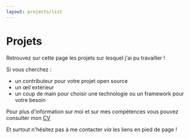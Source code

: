 ```yaml
---
layout: projects/list
---
```


# Projets

Retrouvez sur cette page les projets sur lesquel j'ai pu travailler !

Si vous cherchez :

- un contributeur pour votre projet open source
- un œil extérieur
- un coup de main pour choisir une technologie ou un framework pour votre besoin

Pour plus d'information sur moi et sur mes compétences vous pouvez consulter mon [CV](/cv)

Et surtout n'hésitez pas à me contacter _via_ les liens en pied de page !
